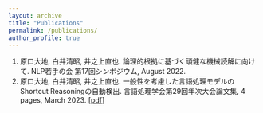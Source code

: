 ```yaml
---
layout: archive
title: "Publications"
permalink: /publications/
author_profile: true
---
```


1. 原口大地, 白井清昭, 井之上直也. 論理的根拠に基づく頑健な機械読解に向けて. NLP若手の会 第17回シンポジウム, August 2022.
2. 原口大地, 白井清昭, 井之上直也. 一般性を考慮した言語処理モデルのShortcut Reasoningの自動検出. 言語処理学会第29回年次大会論文集, 4 pages, March 2023. \[[pdf](https://www.anlp.jp/proceedings/annual_meeting/2023/pdf_dir/Q3-9.pdf)\]
